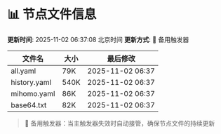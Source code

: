 # 📊 节点文件信息

**更新时间**: 2025-11-02 06:37:08 北京时间
**更新方式**: 🔄 备用触发器

| 文件名 | 大小 | 最后修改 |
|--------|------|----------|
| all.yaml | 79K | 2025-11-02 06:37 |
| history.yaml | 540K | 2025-11-02 06:37 |
| mihomo.yaml | 86K | 2025-11-02 06:37 |
| base64.txt | 82K | 2025-11-02 06:37 |

> 🔄 备用触发器：当主触发器失效时自动接管，确保节点文件的持续更新
